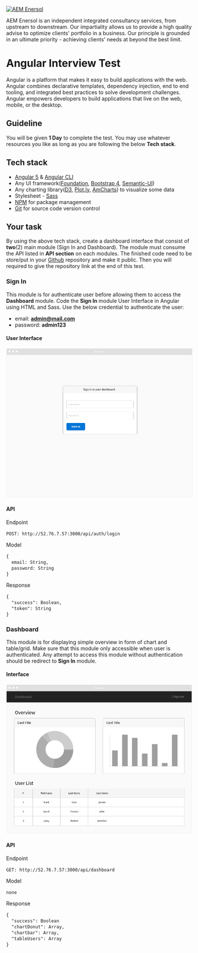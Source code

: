 [![AEM Enersol](http://i0.wp.com/aemenersol.com/wp-content/uploads/2015/12/Logo-AEM-for-MegaProject-Final.png?fit=290%2C129)](http://aemenersol.com)

AEM Enersol is an independent integrated consultancy services, from upstream to downstream. Our impartiality allows us to provide a high quality advise to optimize clients' portfolio in a business. Our principle is grounded in an ultimate priority - achieving clients' needs at beyond the best limit.

# Angular Interview Test

Angular is a platform that makes it easy to build applications with the web. Angular combines declarative templates, dependency injection, end to end tooling, and integrated best practices to solve development challenges. Angular empowers developers to build applications that live on the web, mobile, or the desktop.

## Guideline

You will be given **1 Day** to complete the test. You may use whatever resources you like as long as you are following the below **Tech stack**.

## Tech stack
   - [Angular 5](https://angular.io/) & [Angular CLI](https://cli.angular.io/)
   - Any UI framework([Foundation](http://foundation.zurb.com/), [Bootstrap 4](https://getbootstrap.com/docs/4.0/getting-started/introduction/), [Semantic-UI](http://semantic-ui.com/))
   - Any charting library([D3](https://d3js.org/), [Plot.ly](https://plot.ly/), [AmCharts](https://www.amcharts.com/)) to visualize some data
   - Stylesheet - [Sass](https://sass-lang.com/)
   - [NPM](https://www.npmjs.com/) for package management
   - [Git](https://git-scm.com/) for source code version control

## Your task

By using the above tech stack, create a dashboard interface that consist of **two**(2) main module (Sign In and Dashboard). The module must consume the API listed in **API section** on each modules. The finished code need to be store/put in your [Github](http://github.com) repository and make it public. Then you will required to give the repository link at the end of this test.

### Sign In

This module is for authenticate user before allowing them to access the **Dashboard** module. Code the **Sign In** module User Interface in Angular using HTML and Sass. Use the below credential to authenticate the user:
  - email: **admin@mail.com**
  - password: **admin123**

#### User Interface

[![Sign Interface](assets/img/signin.png)]()

#### API

Endpoint
```
POST: http://52.76.7.57:3000/api/auth/login
```
Model
```
{
  email: String,
  password: String
}
 ```
Response
```
{
  "success": Boolean,
  "token": String
}
 ```

### Dashboard

This module is for displaying simple overview in form of chart and table/grid. Make sure that this module only accessible when user is authenticated. Any attempt to access this module without authentication should be redirect to **Sign In** module.

#### Interface

[![Sign Interface](assets/img/dashboard.png)]()

#### API

Endpoint
```
GET: http://52.76.7.57:3000/api/dashboard
```
Model
```
none
```
Response
```
{
  "success": Boolean
  "chartDonut": Array,
  "chartbar": Array,
  "tableUsers": Array
}
 ```